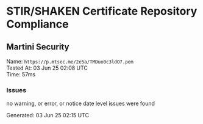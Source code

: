 # STIR/SHAKEN Certificate Repository Compliance

## Martini Security

Name: `https://p.mtsec.me/2e5a/TMDuo0c3ldO7.pem`\
Tested At: 03 Jun 25 02:08 UTC\
Time: 57ms

### Issues

no warning, or error, or notice date level issues were found

Generated: 03 Jun 25 02:15 UTC